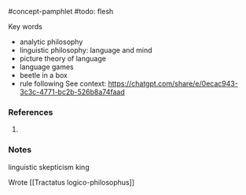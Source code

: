 #concept-pamphlet
#todo: flesh


Key words
- analytic philosophy
- linguistic philosophy: language and mind
- picture theory of language
- language games
- beetle in a box
- rule following
See context: https://chatgpt.com/share/e/0ecac943-3c3c-4771-bc2b-526b8a74faad

### References
1. 

### Notes

linguistic skepticism king


Wrote [[Tractatus logico-philosophus]]
